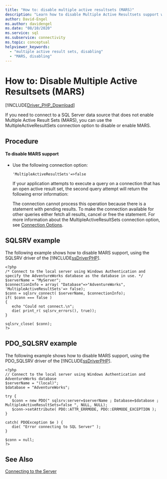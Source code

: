 ```yaml
---
title: "How to: disable multiple active resultsets (MARS)"
description: "Learn how to disable Multiple Active Resultsets support when using the Microsoft Drivers for PHP for SQL Server"
author: David-Engel
ms.author: davidengel
ms.date: "08/10/2020"
ms.service: sql
ms.subservice: connectivity
ms.topic: conceptual
helpviewer_keywords:
  - "multiple active result sets, disabling"
  - "MARS, disabling"
---
```

# How to: Disable Multiple Active Resultsets (MARS)
[!INCLUDE[Driver_PHP_Download](../../includes/driver_php_download.md)]

If you need to connect to a SQL Server data source that does not enable Multiple Active Result Sets (MARS), you can use the MultipleActiveResultSets connection option to disable or enable MARS.  
  
## Procedure  
  
#### To disable MARS support  
  
-   Use the following connection option:  
  
    ```  
    'MultipleActiveResultSets'=>false  
    ```  
  
    If your application attempts to execute a query on a connection that has an open active result set, the second query attempt will return the following error information:  
  
    The connection cannot process this operation because there is a statement with pending results.  To make the connection available for other queries either fetch all results, cancel or free the statement. For more information about the MultipleActiveResultSets connection option, see [Connection Options](../../connect/php/connection-options.md).  
  
## SQLSRV example  
The following example shows how to disable MARS support, using the SQLSRV driver of the [!INCLUDE[ssDriverPHP](../../includes/ssdriverphp_md.md)].  
  
```  
<?php  
/* Connect to the local server using Windows Authentication and  
specify the AdventureWorks database as the database in use. */  
$serverName = "MyServer";  
$connectionInfo = array( "Database"=>"AdventureWorks", 'MultipleActiveResultSets'=> false);  
$conn = sqlsrv_connect( $serverName, $connectionInfo);  
if( $conn === false )  
{  
   echo "Could not connect.\n";  
   die( print_r( sqlsrv_errors(), true));  
}  
  
sqlsrv_close( $conn);  
?>  
```  
  
## PDO_SQLSRV example  
The following example shows how to disable MARS support, using the PDO_SQLSRV driver of the [!INCLUDE[ssDriverPHP](../../includes/ssdriverphp_md.md)].  
  
```  
<?php  
// Connect to the local server using Windows Authentication and AdventureWorks database  
$serverName = "(local)";   
$database = "AdventureWorks";  
  
try {  
   $conn = new PDO(" sqlsrv:server=$serverName ; Database=$database ; MultipleActiveResultSets=false ", NULL, NULL);   
   $conn->setAttribute( PDO::ATTR_ERRMODE, PDO::ERRMODE_EXCEPTION );   
}  
  
catch( PDOException $e ) {  
   die( "Error connecting to SQL Server" );   
}  
  
$conn = null;   
?>  
```  
  
## See Also  
[Connecting to the Server](../../connect/php/connecting-to-the-server.md)  
  
